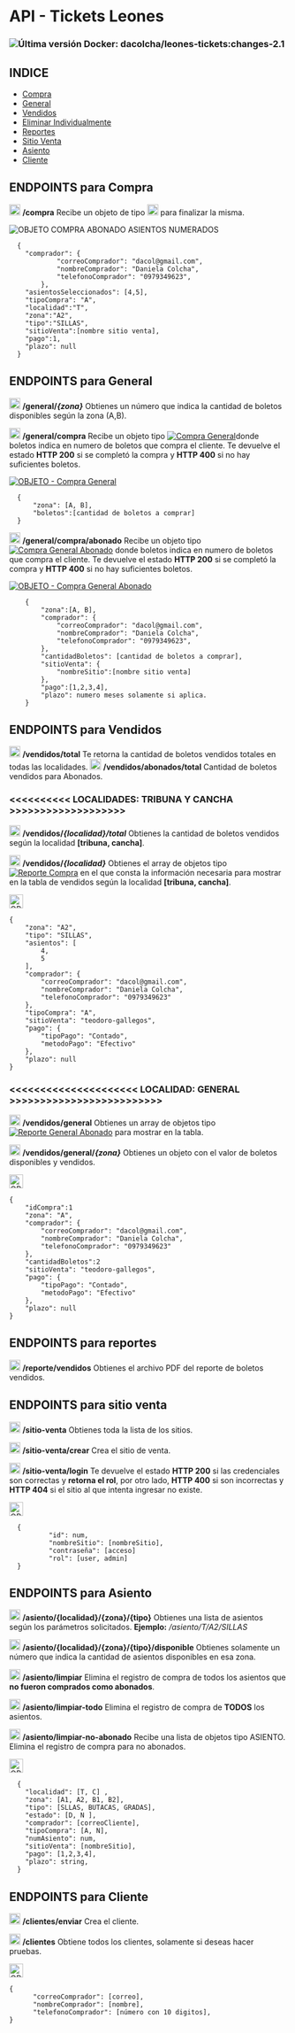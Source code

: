 # API - Tickets Leones

### ![Última versión Docker:](https://img.shields.io/badge/Docker-2CA5E0?style=for-the-badge&logo=docker&logoColor=white) dacolcha/leones-tickets:changes-2.1

## INDICE
- [Compra](#endpoints-para-compra)
- [General](#endpoints-para-general)
- [Vendidos](#endpoints-para-vendidos)
- [Eliminar Individualmente](#endpoints-para-eliminar-individualmente)
- [Reportes](#endpoints-para-reportes)
- [Sitio Venta](#endpoints-para-sitio-venta)
- [Asiento](#endpoints-para-asiento)
- [Cliente](#endpoints-para-cliente)

## ENDPOINTS para Compra
<img src="https://img.shields.io/badge/POST-blue?style=plastic" alt="POST" height = 20px/> **/compra**   Recibe un objeto de tipo <img src="https://img.shields.io/badge/COMPRA-fcd703?style=for-the-badge" alt="COMPRA" height = 20px /> para finalizar la misma. 

![OBJETO COMPRA ABONADO ASIENTOS NUMERADOS](https://img.shields.io/badge/OBJETO%20COMPRA-fcd703?style=for-the-badge)

      {
        "comprador": {
                "correoComprador": "dacol@gmail.com",
                "nombreComprador": "Daniela Colcha",
                "telefonoComprador": "0979349623",
            }, 
        "asientosSeleccionados": [4,5],
        "tipoCompra": "A",
        "localidad":"T",
        "zona":"A2",
        "tipo":"SILLAS",
        "sitioVenta":[nombre sitio venta],
        "pago":1,
        "plazo": null
      }
      


## ENDPOINTS para General

<img src="https://img.shields.io/badge/GET-green?style=plastic" alt="GET" height = 20px/>  **/general/*{zona}***  Obtienes un número que indica la cantidad de boletos disponibles según la zona (A,B).

<img src="https://img.shields.io/badge/POST-blue?style=plastic" alt="POST" height = 20px/> **/general/compra**  Recibe un objeto tipo [![Compra General](https://img.shields.io/badge/Compra_General-f0b729)](https://)donde boletos indica en numero de boletos que compra el cliente. Te devuelve el estado **HTTP 200** si se completó la compra y **HTTP 400** si no hay suficientes boletos.

[![OBJETO - Compra General](https://img.shields.io/badge/OBJETO-Compra_General-f0b729)](https://)

      {
          "zona": [A, B],
          "boletos":[cantidad de boletos a comprar]
      }



<img src="https://img.shields.io/badge/POST-blue?style=plastic" alt="POST" height = 20px/> **/general/compra/abonado**  Recibe un objeto tipo [![Compra General Abonado](https://img.shields.io/badge/Compra_General_Abonado-f02929)](https://) donde boletos indica en numero de boletos que compra el cliente. Te devuelve el estado **HTTP 200** si se completó la compra y **HTTP 400** si no hay suficientes boletos.

[![OBJETO - Compra General Abonado](https://img.shields.io/badge/OBJETO-Compra_General_Abonado-f02929)](https://)

        {
            "zona":[A, B],
            "comprador": {
                "correoComprador": "dacol@gmail.com",
                "nombreComprador": "Daniela Colcha",
                "telefonoComprador": "0979349623",
            },
            "cantidadBoletos": [cantidad de boletos a comprar],
            "sitioVenta": {
                "nombreSitio":[nombre sitio venta]
            },
            "pago":[1,2,3,4],
            "plazo": numero meses solamente si aplica.
        }

## ENDPOINTS para Vendidos

<img src="https://img.shields.io/badge/GET-green?style=plastic" alt="GET" height = 20px/>  **/vendidos/total**  Te retorna la cantidad de boletos vendidos totales en todas las localidades.
<img src="https://img.shields.io/badge/GET-green?style=plastic" alt="GET" height = 20px/>  **/vendidos/abonados/total**  Cantidad de boletos vendidos para Abonados.

### <<<<<<<<<< LOCALIDADES: TRIBUNA Y CANCHA >>>>>>>>>>>>>>>>>>>
<img src="https://img.shields.io/badge/GET-green?style=plastic" alt="GET" height = 20px/>  **/vendidos/*{localidad}/total***  Obtienes la cantidad de boletos vendidos según la localidad **[tribuna, cancha]**.

<img src="https://img.shields.io/badge/GET-green?style=plastic" alt="GET" height = 20px/>  **/vendidos/*{localidad}***  Obtienes el array de objetos tipo [![Reporte Compra](https://img.shields.io/badge/Reporte_Compra-2999f0)](https://) en el que consta la información necesaria para mostrar en la tabla de vendidos según la localidad **[tribuna, cancha]**.

<a href="https://"><img src="https://img.shields.io/badge/OBJETO-Reporte_Compra-2999f0" alt="OBJETO - Reporte Compra" height = 25px></a>

    {
        "zona": "A2",
        "tipo": "SILLAS",
        "asientos": [
            4,
            5
        ],
        "comprador": {
            "correoComprador": "dacol@gmail.com",
            "nombreComprador": "Daniela Colcha",
            "telefonoComprador": "0979349623"
        },
        "tipoCompra": "A",
        "sitioVenta": "teodoro-gallegos",
        "pago": {
            "tipoPago": "Contado",
            "metodoPago": "Efectivo"
        },
        "plazo": null
    }


### <<<<<<<<<<<<<<<<<<<<< LOCALIDAD: GENERAL >>>>>>>>>>>>>>>>>>>>>>>>>

<img src="https://img.shields.io/badge/GET-green?style=plastic" alt="GET" height = 20px/>  **/vendidos/general**  Obtienes un array de objetos tipo <a href="https://"><img src="https://img.shields.io/badge/Reporte_General_Abonado-29dcf0" alt="Reporte General Abonado"></a> para mostrar en la tabla. 

<img src="https://img.shields.io/badge/GET-green?style=plastic" alt="GET" height = 20px/>  **/vendidos/general/*{zona}***  Obtienes un objeto con el valor de boletos disponibles y vendidos.

<a href="https://"><img src="https://img.shields.io/badge/OBJETO-Reporte_General_Abonado-29dcf0" alt="OBJETO - Reporte General Abonado" height = 25px></a>

    {
        "idCompra":1
        "zona": "A",
        "comprador": {
            "correoComprador": "dacol@gmail.com",
            "nombreComprador": "Daniela Colcha",
            "telefonoComprador": "0979349623"
        },
        "cantidadBoletos":2
        "sitioVenta": "teodoro-gallegos",
        "pago": {
            "tipoPago": "Contado",
            "metodoPago": "Efectivo"
        },
        "plazo": null
    }

## ENDPOINTS para reportes
<img src="https://img.shields.io/badge/GET-green?style=plastic" alt="GET" height = 20px/>  **/reporte/vendidos**  Obtienes el archivo PDF del reporte de boletos vendidos. 


## ENDPOINTS para sitio venta

<img src="https://img.shields.io/badge/GET-green?style=plastic" alt="GET" height = 20px/>  **/sitio-venta**  Obtienes toda la lista de los sitios. 

<img src="https://img.shields.io/badge/POST-blue?style=plastic" alt="POST" height = 20px/> **/sitio-venta/crear**   Crea el sitio de venta.

<img src="https://img.shields.io/badge/POST-blue?style=plastic" alt="POST" height = 20px/>  **/sitio-venta/login**  Te devuelve el estado **HTTP 200** si las credenciales son correctas y **retorna el rol**, por otro lado, **HTTP 400** si son incorrectas y **HTTP 404** si el sitio al que intenta ingresar no existe. 

<a href="https://"><img src="https://img.shields.io/badge/OBJETO-Sitio_Venta-f0be29" alt="OBJETO - Sitio Venta" height = 25px></a>

      {
              "id": num,
              "nombreSitio": [nombreSitio],
              "contraseña": [acceso]
              "rol": [user, admin]
      }

## ENDPOINTS para Asiento 

<img src="https://img.shields.io/badge/GET-green?style=plastic" alt="GET" height = 20px/>  **/asiento/{localidad}/{zona}/{tipo}**  Obtienes una lista de asientos según los parámetros solicitados. **Ejemplo:** */asiento/T/A2/SILLAS*
  
<img src="https://img.shields.io/badge/GET-green?style=plastic" alt="GET" height = 20px/>  **/asiento/{localidad}/{zona}/{tipo}/disponible**  Obtienes solamente un número que indica la cantidad de asientos disponibles en esa zona.

<img src="https://img.shields.io/badge/PATCH-9726a6?style=plastic" alt="PATCH" height = 20px/> **/asiento/limpiar** Elimina el registro de compra de todos los asientos que **no fueron comprados como abonados**.

<img src="https://img.shields.io/badge/PATCH-9726a6?style=plastic" alt="PATCH" height = 20px/> **/asiento/limpiar-todo**  Elimina el registro de compra de **TODOS** los asientos.


<img src="https://img.shields.io/badge/PATCH-9726a6?style=plastic" alt="PATCH" height = 20px/> **/asiento/limpiar-no-abonado**  Recibe una lista de objetos tipo ASIENTO. Elimina el registro de compra para no abonados.

<a href="https://"><img src="https://img.shields.io/badge/OBJETO-Asiento-f0be29" alt="OBJETO - Asiento" height = 25px></a>

      {
        "localidad": [T, C] ,
        "zona": [A1, A2, B1, B2],
        "tipo": [SLLAS, BUTACAS, GRADAS],
        "estado": [D, N ],
        "comprador": [correoCliente],
        "tipoCompra": [A, N],
        "numAsiento": num,
        "sitioVenta": [nombreSitio],
        "pago": [1,2,3,4],
        "plazo": string,
      }
    
 
## ENDPOINTS para Cliente
<img src="https://img.shields.io/badge/POST-blue?style=plastic" alt="POST" height = 20px/> **/clientes/enviar**   Crea el cliente.
  
<img src="https://img.shields.io/badge/GET-green?style=plastic" alt="GET" height = 20px/>  **/clientes**   Obtiene todos los clientes, solamente si deseas hacer pruebas.

<a href="https://"><img src="https://img.shields.io/badge/OBJETO-Comprador-f0be29" alt="OBJETO - Comprador" height = 25px></a>

    {
          "correoComprador": [correo],
          "nombreComprador": [nombre],
          "telefonoComprador": [número con 10 digitos],
    }


